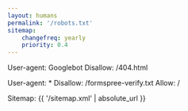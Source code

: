 ```yaml
---
layout: humans
permalink: '/robots.txt'
sitemap:
    changefreq: yearly
    priority: 0.4
---
```

User-agent: Googlebot
Disallow: /404.html

User-agent: *
Disallow: /formspree-verify.txt
Allow: /

Sitemap: {{ '/sitemap.xml' | absolute_url }}
